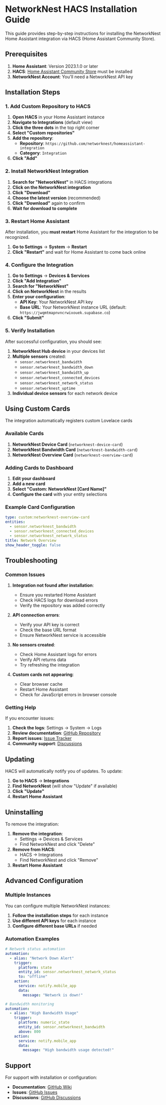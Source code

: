 # NetworkNest HACS Installation Guide

This guide provides step-by-step instructions for installing the NetworkNest Home Assistant integration via HACS (Home Assistant Community Store).

## Prerequisites

1. **Home Assistant**: Version 2023.1.0 or later
2. **HACS**: [Home Assistant Community Store](https://hacs.xyz/) must be installed
3. **NetworkNest Account**: You'll need a NetworkNest API key

## Installation Steps

### 1. Add Custom Repository to HACS

1. **Open HACS** in your Home Assistant instance
2. **Navigate to Integrations** (default view)
3. **Click the three dots** in the top right corner
4. **Select "Custom repositories"**
5. **Add the repository**:
   - **Repository**: `https://github.com/networknest/homeassistant-integration`
   - **Category**: `Integration`
6. **Click "Add"**

### 2. Install NetworkNest Integration

1. **Search for "NetworkNest"** in HACS integrations
2. **Click on the NetworkNest integration**
3. **Click "Download"**
4. **Choose the latest version** (recommended)
5. **Click "Download"** again to confirm
6. **Wait for download to complete**

### 3. Restart Home Assistant

After installation, you **must restart** Home Assistant for the integration to be recognized.

1. **Go to Settings** → **System** → **Restart**
2. **Click "Restart"** and wait for Home Assistant to come back online

### 4. Configure the Integration

1. **Go to Settings** → **Devices & Services**
2. **Click "Add Integration"**
3. **Search for "NetworkNest"**
4. **Click on NetworkNest** in the results
5. **Enter your configuration**:
   - **API Key**: Your NetworkNest API key
   - **Base URL**: Your NetworkNest instance URL (default: `https://jwqmtmapnvncrwixouek.supabase.co`)
6. **Click "Submit"**

### 5. Verify Installation

After successful configuration, you should see:

1. **NetworkNest Hub device** in your devices list
2. **Multiple sensors** created:
   - `sensor.networknest_bandwidth`
   - `sensor.networknest_bandwidth_down`
   - `sensor.networknest_bandwidth_up`
   - `sensor.networknest_connected_devices`
   - `sensor.networknest_network_status`
   - `sensor.networknest_uptime`
3. **Individual device sensors** for each network device

## Using Custom Cards

The integration automatically registers custom Lovelace cards

### Available Cards

1. **NetworkNest Device Card** (`networknest-device-card`)
2. **NetworkNest Bandwidth Card** (`networknest-bandwidth-card`)
3. **NetworkNest Overview Card** (`networknest-overview-card`)

### Adding Cards to Dashboard

1. **Edit your dashboard**
2. **Add a new card**
3. **Select "Custom: NetworkNest [Card Name]"**
4. **Configure the card** with your entity selections

### Example Card Configuration

```yaml
type: custom:networknest-overview-card
entities:
  - sensor.networknest_bandwidth
  - sensor.networknest_connected_devices
  - sensor.networknest_network_status
title: Network Overview
show_header_toggle: false
```

## Troubleshooting

### Common Issues

1. **Integration not found after installation**:
   - Ensure you restarted Home Assistant
   - Check HACS logs for download errors
   - Verify the repository was added correctly

2. **API connection errors**:
   - Verify your API key is correct
   - Check the base URL format
   - Ensure NetworkNest service is accessible

3. **No sensors created**:
   - Check Home Assistant logs for errors
   - Verify API returns data
   - Try refreshing the integration

4. **Custom cards not appearing**:
   - Clear browser cache
   - Restart Home Assistant
   - Check for JavaScript errors in browser console

### Getting Help

If you encounter issues:

1. **Check the logs**: Settings → System → Logs
2. **Review documentation**: [GitHub Repository](https://github.com/networknest/homeassistant-integration)
3. **Report issues**: [Issue Tracker](https://github.com/networknest/homeassistant-integration/issues)
4. **Community support**: [Discussions](https://github.com/networknest/homeassistant-integration/discussions)

## Updating

HACS will automatically notify you of updates. To update:

1. **Go to HACS** → **Integrations**
2. **Find NetworkNest** (will show "Update" if available)
3. **Click "Update"**
4. **Restart Home Assistant**

## Uninstalling

To remove the integration:

1. **Remove the integration**:
   - Settings → Devices & Services
   - Find NetworkNest and click "Delete"
2. **Remove from HACS**:
   - HACS → Integrations
   - Find NetworkNest and click "Remove"
3. **Restart Home Assistant**

## Advanced Configuration

### Multiple Instances

You can configure multiple NetworkNest instances:

1. **Follow the installation steps** for each instance
2. **Use different API keys** for each instance
3. **Configure different base URLs** if needed

### Automation Examples

```yaml
# Network status automation
automation:
  - alias: "Network Down Alert"
    trigger:
      platform: state
      entity_id: sensor.networknest_network_status
      to: "offline"
    action:
      service: notify.mobile_app
      data:
        message: "Network is down!"

# Bandwidth monitoring
automation:
  - alias: "High Bandwidth Usage"
    trigger:
      platform: numeric_state
      entity_id: sensor.networknest_bandwidth
      above: 800
    action:
      service: notify.mobile_app
      data:
        message: "High bandwidth usage detected!"
```

## Support

For support with installation or configuration:

- **Documentation**: [GitHub Wiki](https://github.com/networknest/homeassistant-integration/wiki)
- **Issues**: [GitHub Issues](https://github.com/networknest/homeassistant-integration/issues)
- **Discussions**: [GitHub Discussions](https://github.com/networknest/homeassistant-integration/discussions)
